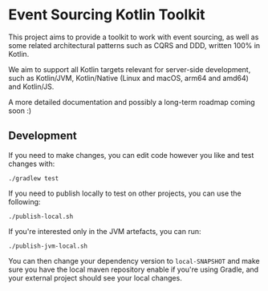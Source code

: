 # Event Sourcing Kotlin Toolkit

This project aims to provide a toolkit to work with event sourcing, as well as some related architectural patterns such as CQRS and DDD, written 100% in Kotlin.

We aim to support all Kotlin targets relevant for server-side development, such as Kotlin/JVM, Kotlin/Native (Linux and macOS, arm64 and amd64) and Kotlin/JS.

A more detailed documentation and possibly a long-term roadmap coming soon :)

## Development

If you need to make changes, you can edit code however you like and test changes with:
```shell
./gradlew test
```

If you need to publish locally to test on other projects, you can use the following:

```shell
./publish-local.sh
```

If you're interested only in the JVM artefacts, you can run:

```shell
./publish-jvm-local.sh
```

You can then change your dependency version to `local-SNAPSHOT` and make sure you have
the local maven repository enable if you're using Gradle, and your external project
should see your local changes.
